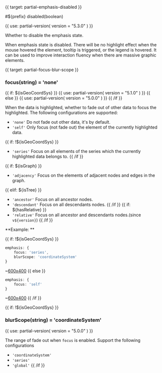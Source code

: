 
{{ target: partial-emphasis-disabled }}

#${prefix} disabled(boolean)

<ExampleUIControlBoolean default="false" />

{{ use: partial-version(
    version = "5.3.0"
) }}

Whether to disable the emphasis state.

When emphasis state is disabled. There will be no highlight effect when the mouse hovered the element, tooltip is triggered, or the legend is hovered. It can be used to improve interaction fluency when there are massive graphic elements.



{{ target: partial-focus-blur-scope }}

### focus(string) = 'none'

{{ if: ${isGeoCoordSys} }}
{{ use: partial-version(
    version = "5.1.0"
) }}
{{ else }}
{{ use: partial-version(
    version = "5.0.0"
) }}
{{ /if }}

When the data is highlighted, whether to fade out of other data to focus the highlighted. The following configurations are supported:

+ `'none'` Do not fade out other data, it's by default.
+ `'self'` Only focus (not fade out) the element of the currently highlighted data.

{{ if: !${isGeoCoordSys} }}
+ `'series'` Focus on all elements of the series which the currently highlighted data belongs to.
{{ /if }}

{{ if: ${isGraph} }}
+ `'adjacency'` Focus on the elements of adjacent nodes and edges in the graph.

{{ elif: ${isTree} }}
+ `'ancestor'` Focus on all ancestor nodes.
+ `'descendant'` Focus on all descendants nodes.
{{ /if }}
{{ if: ${hasRelative} }}
+ `'relative'` Focus on all ancestor and descendants nodes.(since `v${version}`)
{{ /if }}

**Example: **

{{ if: !${isGeoCoordSys} }}
```ts
emphasis: {
    focus: 'series',
    blurScope: 'coordinateSystem'
}
```

~[600x400](${galleryViewPath}bar-y-category-stack&reset=1&edit=1)
{{ else }}
```ts
emphasis: {
    focus: 'self'
}
```

~[600x400](${galleryViewPath}geo-organ&reset=1&edit=1)
{{ /if }}

{{ if: !${isGeoCoordSys} }}
### blurScope(string) = 'coordinateSystem'

{{ use: partial-version(
    version = "5.0.0"
) }}

The range of fade out when `focus` is enabled. Support the following configurations

+ `'coordinateSystem'`
+ `'series'`
+ `'global'`
{{ /if }}

